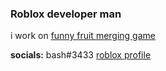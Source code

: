### Roblox developer man

i work on [funny fruit merging game](https://www.roblox.com/games/11249074700/)

**socials:**
bash#3433
[roblox profile](https://www.roblox.com/users/816236594/profile)
